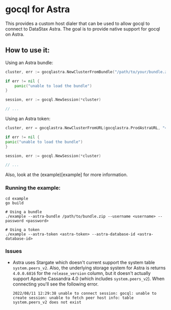 # gocql for Astra

This provides a custom host dialer that can be used to allow gocql to connect to DataStax Astra. The goal is to provide
native support for gocql on Astra.

## How to use it:

Using an Astra bundle:

```go
cluster, err := gocqlastra.NewClusterFromBundle("/path/to/your/bundle.zip", "<username>", "<password>", 10 * time.Second)

if err != nil {
    panic("unable to load the bundle")
}

session, err := gocql.NewSession(*cluster)

// ...
```

Using an Astra token:

```go
cluster, err = gocqlastra.NewClusterFromURL(gocqlastra.ProdAstraURL, "<astra-database-id>", "<astra-token>", 10 * time.Second)

if err != nil {
panic("unable to load the bundle")
}

session, err := gocql.NewSession(*cluster)

// ...
```

Also, look at the (example)[example] for more information.

### Running the example:

```
cd example
go build

# Using a bundle
./example --astra-bundle /path/to/bundle.zip --username <username> --password <password>

# Using a token
./example --astra-token <astra-token> --astra-database-id <astra-database-id> 
```

### Issues

* Astra uses Stargate which doesn't current support the system table `system.peers_v2`. Also, the underlying storage 
  system for Astra is returns `4.0.0.6816` for the `release_version` column, but it doesn't actually support Apache
  Cassandra 4.0 (which includes `system.peers_v2`). When connecting you'll see the following error.
  
  ```
  2022/08/11 12:29:38 unable to connect session: gocql: unable to create session: unable to fetch peer host info: table system.peers_v2 does not exist
  ```